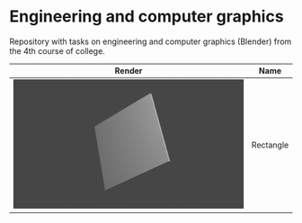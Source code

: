 # Engineering and computer graphics

Repository with tasks on engineering and computer graphics (Blender) from the 4th course of college.

| Render                                | Name      |
| ------------------------------------- | --------- |
| ![image](./Docs/Assets/Rectangle.png) | Rectangle |
